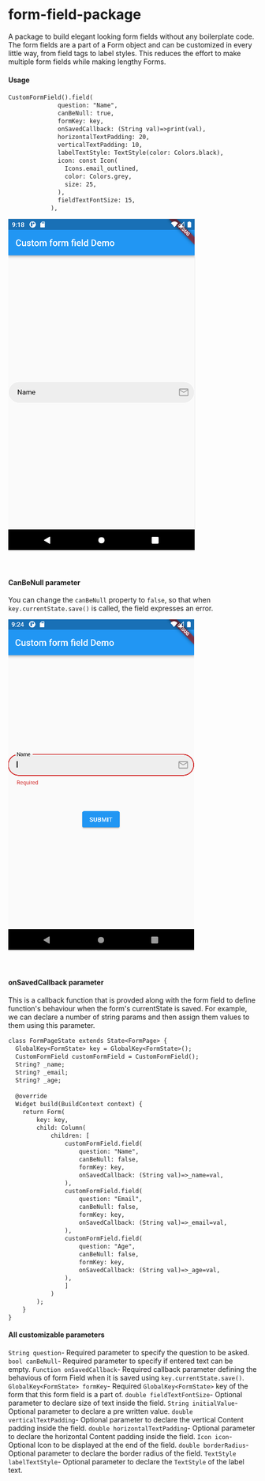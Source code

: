 # form-field-package
A package to build elegant looking form fields without any boilerplate code. The form fields are a part of a Form object and can be customized in every little way, from field tags to label styles. This reduces the effort to make multiple form fields while making lengthy Forms.

#### Usage
```
CustomFormField().field(
              question: "Name",
              canBeNull: true,
              formKey: key,
              onSavedCallback: (String val)=>print(val),
              horizontalTextPadding: 20,
              verticalTextPadding: 10,
              labelTextStyle: TextStyle(color: Colors.black),
              icon: const Icon(
                Icons.email_outlined,
                color: Colors.grey,
                size: 25,
              ),
              fieldTextFontSize: 15,
            ),
```
<img src="./docs/ssmain.png"/></br></br></br>

#### CanBeNull parameter
You can change the `canBeNull` property to `false`, so that when `key.currentState.save()` is called, the field expresses an error.

<img src="./docs/sserror.png"/></br></br></br>


#### onSavedCallback parameter
This is a callback function that is provded along with the form field to define function's behaviour when the form's currentState is saved. For example, we can declare a number of string params and then assign them values to them using this parameter.
```
class FormPageState extends State<FormPage> {
  GlobalKey<FormState> key = GlobalKey<FormState>();
  CustomFormField customFormField = CustomFormField();
  String? _name;
  String? _email;
  String? _age;

  @override
  Widget build(BuildContext context) {
    return Form(
        key: key,
        child: Column(
            children: [
                customFormField.field(
                    question: "Name",
                    canBeNull: false,
                    formKey: key,
                    onSavedCallback: (String val)=>_name=val,
                ),
                customFormField.field(
                    question: "Email",
                    canBeNull: false,
                    formKey: key,
                    onSavedCallback: (String val)=>_email=val,
                ),
                customFormField.field(
                    question: "Age",
                    canBeNull: false,
                    formKey: key,
                    onSavedCallback: (String val)=>_age=val,
                ),
                ]
            )
        );
    }
}
```

#### All customizable parameters

`String question`- Required parameter to specify the question to be asked.
`bool canBeNull`- Required parameter to specify if entered text can be empty.
`Function onSavedCallback`- Required callback parameter defining the behavious of form Field when it is saved using `key.currentState.save()`. 
`GlobalKey<FormState> formKey`- Required `GlobalKey<FormState>` key of the form that this form field is a part of.
`double fieldTextFontSize`- Optional parameter to declare size of text inside the field.
`String initialValue`- Optional parameter to declare a pre written value.
`double verticalTextPadding`- Optional parameter to declare the vertical Content padding inside the field.
`double horizontalTextPadding`- Optional parameter to declare the horizontal Content padding inside the field.
`Icon icon`- Optional Icon to be displayed at the end of the field.
`double borderRadius`- Optional parameter to declare the border radius of the field.
`TextStyle labelTextStyle`- Optional parameter to declare the `TextStyle` of the label text.